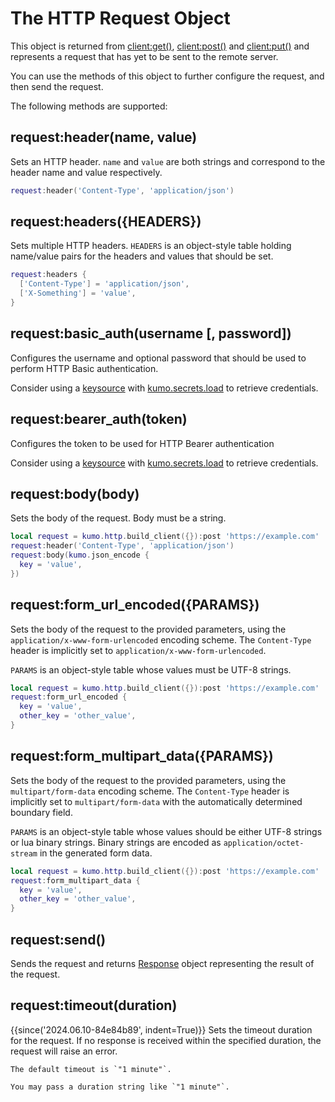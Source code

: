 # The HTTP Request Object

This object is returned from [client:get()](build_client.md#clientgeturl),
[client:post()](build_client.md#clientposturl) and
[client:put()](build_client.md#clientputurl) and represents a request that
has yet to be sent to the remote server.

You can use the methods of this object to further configure the request,
and then send the request.

The following methods are supported:

## request:header(name, value)

Sets an HTTP header.  `name` and `value` are both strings and correspond to the
header name and value respectively.

```lua
request:header('Content-Type', 'application/json')
```

## request:headers({HEADERS})

Sets multiple HTTP headers. `HEADERS` is an object-style table holding
name/value pairs for the headers and values that should be set.

```lua
request:headers {
  ['Content-Type'] = 'application/json',
  ['X-Something'] = 'value',
}
```

## request:basic_auth(username \[, password\])

Configures the username and optional password that should be used
to perform HTTP Basic authentication.

Consider using a [keysource](../keysource.md) with
[kumo.secrets.load](../kumo.secrets/load.md) to retrieve credentials.

## request:bearer_auth(token)

Configures the token to be used for HTTP Bearer authentication

Consider using a [keysource](../keysource.md) with
[kumo.secrets.load](../kumo.secrets/load.md) to retrieve credentials.

## request:body(body)

Sets the body of the request. Body must be a string.

```lua
local request = kumo.http.build_client({}):post 'https://example.com'
request:header('Content-Type', 'application/json')
request:body(kumo.json_encode {
  key = 'value',
})
```

## request:form_url_encoded({PARAMS})

Sets the body of the request to the provided parameters, using the
`application/x-www-form-urlencoded` encoding scheme. The `Content-Type` header
is implicitly set to `application/x-www-form-urlencoded`.

`PARAMS` is an object-style table whose values must be UTF-8 strings.

```lua
local request = kumo.http.build_client({}):post 'https://example.com'
request:form_url_encoded {
  key = 'value',
  other_key = 'other_value',
}
```

## request:form_multipart_data({PARAMS})

Sets the body of the request to the provided parameters, using the
`multipart/form-data` encoding scheme. The `Content-Type` header
is implicitly set to `multipart/form-data` with the automatically
determined boundary field.

`PARAMS` is an object-style table whose values should be either
UTF-8 strings or lua binary strings.  Binary strings are encoded
as `application/octet-stream` in the generated form data.

```lua
local request = kumo.http.build_client({}):post 'https://example.com'
request:form_multipart_data {
  key = 'value',
  other_key = 'other_value',
}
```

## request:send()

Sends the request and returns [Response](Response.md) object representing
the result of the request.

## request:timeout(duration)

{{since('2024.06.10-84e84b89', indent=True)}}
    Sets the timeout duration for the request.  If no response is received
    within the specified duration, the request will raise an error.

    The default timeout is `"1 minute"`.

    You may pass a duration string like `"1 minute"`.
